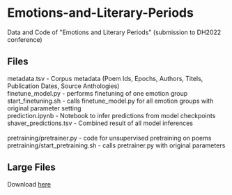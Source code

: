 # Emotions-and-Literary-Periods
Data and Code of "Emotions and Literary Periods" (submission to DH2022 conference)
## Files

metadata.tsv  - Corpus metadata (Poem Ids, Epochs, Authors, Titels, Publication Dates, Source Anthologies) <br>
finetune_model.py - performs finetuning of one emotion group <br>
start_finetuning.sh - calls finetune_model.py for all emotion groups with original parameter setting <br>
prediction.ipynb - Notebook to infer predictions from model checkpoints <br>
shaver_predictions.tsv - Combined result of all model inferences <br>
<br>
pretraining/pretrainer.py - code for unsupervised pretraining on poems <br>
pretraining/start_pretraining.sh - calls pretrainer.py with original parameters <br>

## Large Files

Download <a href="https://owncloud.gwdg.de/index.php/s/fTZbGDKNUGFBBlJ">here</a>
